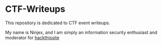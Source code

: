 # CTF-Writeups

This repository is dedicated to CTF event writeups.

My name is Ninjex, and I am simply an information security enthusiast and moderator for [hackthissite](https://www.hackthissite.org)

